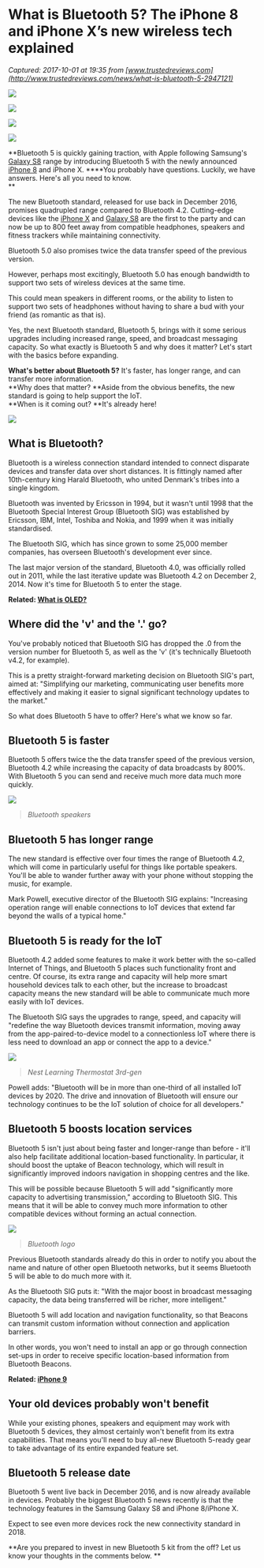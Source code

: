 # What is Bluetooth 5? The iPhone 8 and iPhone X’s new wireless tech explained

_Captured: 2017-10-01 at 19:35 from [www.trustedreviews.com](http://www.trustedreviews.com/news/what-is-bluetooth-5-2947121)_

![](http://ksassets.timeincuk.net/wp/uploads/sites/54/2016/06/bluetooth-2-1-630x354.jpg)

![](http://ksassets.timeincuk.net/wp/uploads/sites/54/2016/06/bluetooth-speakers-1.jpg)

![](http://ksassets.timeincuk.net/wp/uploads/sites/54/2016/06/bluetooth-logo-2-630x355.jpg)

![](http://ksassets.timeincuk.net/wp/uploads/sites/54/2016/08/nest-learning-thermostat-3rd-gen-630x354.jpg)

**Bluetooth 5 is quickly gaining traction, with Apple following Samsung's [Galaxy S8](http://www.trustedreviews.com/samsung-galaxy-s8-review) range by introducing Bluetooth 5 with the newly announced [iPhone 8](http://www.trustedreviews.com/news/iphone-8-release-date-specs-rumours-price-uk-2993101) and iPhone X. ****You probably have questions. Luckily, we have answers. Here's all you need to know.  
**

The new Bluetooth standard, released for use back in December 2016, promises quadrupled range compared to Bluetooth 4.2. Cutting-edge devices like the [iPhone X](http://www.trustedreviews.com/news/iphone-x-release-date-specs-features-uk-price-2951157) and [Galaxy S8](http://www.trustedreviews.com/reviews/samsung-galaxy-s8) are the first to the party and can now be up to 800 feet away from compatible headphones, speakers and fitness trackers while maintaining connectivity.

Bluetooth 5.0 also promises twice the data transfer speed of the previous version.

However, perhaps most excitingly, Bluetooth 5.0 has enough bandwidth to support two sets of wireless devices at the same time.

This could mean speakers in different rooms, or the ability to listen to support two sets of headphones without having to share a bud with your friend (as romantic as that is).

Yes, the next Bluetooth standard, Bluetooth 5, brings with it some serious upgrades including increased range, speed, and broadcast messaging capacity. So what exactly is Bluetooth 5 and why does it matter? Let's start with the basics before expanding.

**What's better about Bluetooth 5?** It's faster, has longer range, and can transfer more information.  
**Why does that matter? **Aside from the obvious benefits, the new standard is going to help support the IoT.  
**When is it coming out? **It's already here!

![](https://ksassets.timeincuk.net/wp/uploads/sites/54/2017/09/iphone-wireless-charging-1024x593.png)

## What is Bluetooth?

Bluetooth is a wireless connection standard intended to connect disparate devices and transfer data over short distances. It is fittingly named after 10th-century king Harald Bluetooth, who united Denmark's tribes into a single kingdom.

Bluetooth was invented by Ericsson in 1994, but it wasn't until 1998 that the Bluetooth Special Interest Group (Bluetooth SIG) was established by Ericsson, IBM, Intel, Toshiba and Nokia, and 1999 when it was initially standardised.

The Bluetooth SIG, which has since grown to some 25,000 member companies, has overseen Bluetooth's development ever since.

The last major version of the standard, Bluetooth 4.0, was officially rolled out in 2011, while the last iterative update was Bluetooth 4.2 on December 2, 2014. Now it's time for Bluetooth 5 to enter the stage.

**Related: [What is OLED?](http://www.trustedreviews.com/news/what-is-oled-3285263)**

## Where did the 'v' and the '.' go?

You've probably noticed that Bluetooth SIG has dropped the .0 from the version number for Bluetooth 5, as well as the 'v' (it's technically Bluetooth v4.2, for example).

This is a pretty straight-forward marketing decision on Bluetooth SIG's part, aimed at: "Simplifying our marketing, communicating user benefits more effectively and making it easier to signal significant technology updates to the market."

So what does Bluetooth 5 have to offer? Here's what we know so far.

## Bluetooth 5 is faster

Bluetooth 5 offers twice the the data transfer speed of the previous version, Bluetooth 4.2 while increasing the capacity of data broadcasts by 800%. With Bluetooth 5 you can send and receive much more data much more quickly.

![](http://ksassets.timeincuk.net/wp/uploads/sites/54/2016/06/bluetooth-speakers-1-300x169.jpg)

> _Bluetooth speakers_

## Bluetooth 5 has longer range

The new standard is effective over four times the range of Bluetooth 4.2, which will come in particularly useful for things like portable speakers. You'll be able to wander further away with your phone without stopping the music, for example.

Mark Powell, executive director of the Bluetooth SIG explains: "Increasing operation range will enable connections to IoT devices that extend far beyond the walls of a typical home."

## Bluetooth 5 is ready for the IoT

Bluetooth 4.2 added some features to make it work better with the so-called Internet of Things, and Bluetooth 5 places such functionality front and centre. Of course, its extra range and capacity will help more smart household devices talk to each other, but the increase to broadcast capacity means the new standard will be able to communicate much more easily with IoT devices.

The Bluetooth SIG says the upgrades to range, speed, and capacity will "redefine the way Bluetooth devices transmit information, moving away from the app-paired-to-device model to a connectionless IoT where there is less need to download an app or connect the app to a device."

![](http://ksassets.timeincuk.net/wp/uploads/sites/54/2017/07/nest-learning-thermostat-3rd-gen.jpg)

> _Nest Learning Thermostat 3rd-gen_

Powell adds: "Bluetooth will be in more than one-third of all installed IoT devices by 2020. The drive and innovation of Bluetooth will ensure our technology continues to be the IoT solution of choice for all developers."

## Bluetooth 5 boosts location services

Bluetooth 5 isn't just about being faster and longer-range than before - it'll also help facilitate additional location-based functionality. In particular, it should boost the uptake of Beacon technology, which will result in significantly improved indoors navigation in shopping centres and the like.

This will be possible because Bluetooth 5 will add "significantly more capacity to advertising transmission," according to Bluetooth SIG. This means that it will be able to convey much more information to other compatible devices without forming an actual connection.

![](http://ksassets.timeincuk.net/wp/uploads/sites/54/2016/06/bluetooth-logo-3.jpg)

> _Bluetooth logo_

Previous Bluetooth standards already do this in order to notify you about the name and nature of other open Bluetooth networks, but it seems Bluetooth 5 will be able to do much more with it.

As the Bluetooth SIG puts it: "With the major boost in broadcast messaging capacity, the data being transferred will be richer, more intelligent."

Bluetooth 5 will add location and navigation functionality, so that Beacons can transmit custom information without connection and application barriers.

In other words, you won't need to install an app or go through connection set-ups in order to receive specific location-based information from Bluetooth Beacons.

**Related: [iPhone 9](http://www.trustedreviews.com/news/iphone-9-release-date-specs-features-price-rumours-uk-3297160)**

## Your old devices probably won't benefit

While your existing phones, speakers and equipment may work with Bluetooth 5 devices, they almost certainly won't benefit from its extra capabilities. That means you'll need to buy all-new Bluetooth 5-ready gear to take advantage of its entire expanded feature set.

## Bluetooth 5 release date

Bluetooth 5 went live back in December 2016, and is now already available in devices. Probably the biggest Bluetooth 5 news recently is that the technology features in the Samsung Galaxy S8 and iPhone 8/iPhone X.

Expect to see even more devices rock the new connectivity standard in 2018.

**Are you prepared to invest in new Bluetooth 5 kit from the off? Let us know your thoughts in the comments below. **
